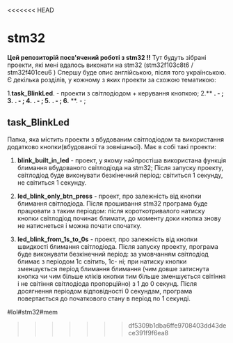 <<<<<<< HEAD
# stm32


**Цей репозиторій посв'ячений роботі з stm32 !!**
Тут будуть зібрані проекти, які мені вдалось виконати на stm32 (stm32f103c8t6 / stm32f401ceu6 ) Спершу буде опис англійською, після того українською. Є декілька розділів, у кожному з яких проекти за схожою тематикою:

1.**task_BlinkLed**. - проекти з світлодіодом + керування кнопкою;
2.** **. - ;
3.** **. - ;
4.** **. - ;
5.** **. - ;
6.** **. - ; 


## task_BlinkLed 
Папка, яка містить проекти з вбудованим світлодіодом та використання додатково кнопки(вбудованої та зовнішньої).
Має в собі такі проекти:

1. **blink_built_in_led** - проект, у якому найпростіша використана функція блимання вбудованого світлодіода на stm32;
Після запуску проекту, світлодіод буде виконувати безкінечний період: світиться 1 секунду, не світиться 1 секунду. 
   
2. **led_blink_only_btn_press** - проект, про залежність від кнопки блимання світлодіода.
Після прошивання stm32 програма буде працювати з таким періодом: після короткотривалого натиску кнопки світлодіод починає блимати,
до моменту доки кнопка знову не натиснеться і можна почати спочатку.


3. **led_blink_from_1s_to_0s** - проект, про залежність від кнопки швидкості блимання світлодіода.
Після запуску проекту, програма буде виконувати безкінечний період: за умовчанням світлодіод блимає з періодом 1с світить, 1с- ні; при натиску кнопки зменшується
період блимання блимання (чим довше затиснута кнопка чи чим більше кліків кнопки тим більше зменшується світіння і не світіння світлодіода пропорційно) з 1 до 0 секунд.
 Після досягнення періодом відповідності 0 секундам, програма повертається до початкового стану в період по 1 секунді.





#lol#stm32#mem

>>>>>>> df5309b1dba6ffe9708403dd43dece391f9f6ea8
